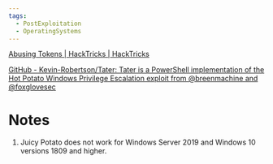 ```yaml
---
tags:
  - PostExploitation
  - OperatingSystems
---
```


[Abusing Tokens | HackTricks | HackTricks](https://book.hacktricks.xyz/windows-hardening/windows-local-privilege-escalation/privilege-escalation-abusing-tokens)

[GitHub - Kevin-Robertson/Tater: Tater is a PowerShell implementation of the Hot Potato Windows Privilege Escalation exploit from @breenmachine and @foxglovesec](https://github.com/Kevin-Robertson/Tater)


# Notes

1.  Juicy Potato does not work for Windows Server 2019 and Windows 10 versions 1809 and higher.

